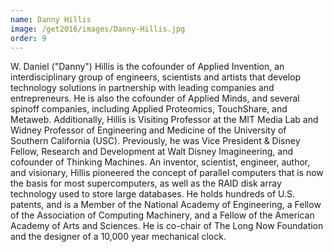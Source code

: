 ```yaml
---
name: Danny Hillis
image: /get2016/images/Danny-Hillis.jpg
order: 9
---
```


W. Daniel ("Danny") Hillis is the cofounder of Applied Invention, an interdisciplinary group of engineers, scientists and artists that develop technology solutions in partnership with leading companies and entrepreneurs. He is also the cofounder of Applied Minds, and several spinoff companies, including Applied Proteomics, TouchShare, and Metaweb. Additionally, Hillis is Visiting Professor at the MIT Media Lab and Widney Professor of Engineering and Medicine of the University of Southern California (USC). Previously, he was Vice President & Disney Fellow, Research and Development at Walt Disney Imagineering, and cofounder of Thinking Machines. An inventor, scientist, engineer, author, and visionary, Hillis pioneered the concept of parallel computers that is now the basis for most supercomputers, as well as the RAID disk array technology used to store large databases. He holds hundreds of U.S. patents, and is a Member of the National Academy of Engineering, a Fellow of the Association of Computing Machinery, and a Fellow of the American Academy of Arts and Sciences. He is co-chair of The Long Now Foundation and the designer of a 10,000 year mechanical clock.
